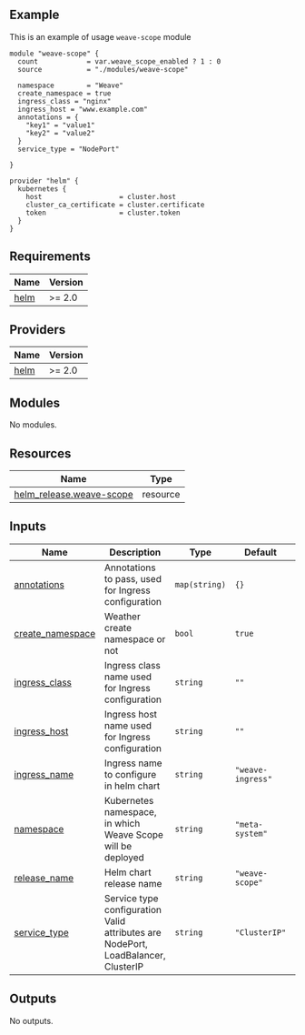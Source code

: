 ## Example
This is an example of usage `weave-scope` module


```
module "weave-scope" {
  count            = var.weave_scope_enabled ? 1 : 0
  source           = "./modules/weave-scope"

  namespace        = "Weave"
  create_namespace = true
  ingress_class = "nginx"
  ingress_host = "www.example.com"
  annotations = {
    "key1" = "value1"
    "key2" = "value2"
  }
  service_type = "NodePort"

}

provider "helm" {
  kubernetes {
    host                   = cluster.host
    cluster_ca_certificate = cluster.certificate
    token                  = cluster.token
  }
}
```



<!-- BEGINNING OF PRE-COMMIT-TERRAFORM DOCS HOOK -->
## Requirements

| Name | Version |
|------|---------|
| <a name="requirement_helm"></a> [helm](#requirement\_helm) | >= 2.0 |

## Providers

| Name | Version |
|------|---------|
| <a name="provider_helm"></a> [helm](#provider\_helm) | >= 2.0 |

## Modules

No modules.

## Resources

| Name | Type |
|------|------|
| [helm_release.weave-scope](https://registry.terraform.io/providers/hashicorp/helm/latest/docs/resources/release) | resource |

## Inputs

| Name | Description | Type | Default | Required |
|------|-------------|------|---------|:--------:|
| <a name="input_annotations"></a> [annotations](#input\_annotations) | Annotations to pass, used for Ingress configuration | `map(string)` | `{}` | no |
| <a name="input_create_namespace"></a> [create\_namespace](#input\_create\_namespace) | Weather create namespace or not | `bool` | `true` | no |
| <a name="input_ingress_class"></a> [ingress\_class](#input\_ingress\_class) | Ingress class name used for Ingress configuration | `string` | `""` | no |
| <a name="input_ingress_host"></a> [ingress\_host](#input\_ingress\_host) | Ingress host name used for Ingress configuration | `string` | `""` | no |
| <a name="input_ingress_name"></a> [ingress\_name](#input\_ingress\_name) | Ingress name to configure in helm chart | `string` | `"weave-ingress"` | no |
| <a name="input_namespace"></a> [namespace](#input\_namespace) | Kubernetes namespace, in which Weave Scope will be deployed | `string` | `"meta-system"` | no |
| <a name="input_release_name"></a> [release\_name](#input\_release\_name) | Helm chart release name | `string` | `"weave-scope"` | no |
| <a name="input_service_type"></a> [service\_type](#input\_service\_type) | Service type configuration Valid attributes are NodePort, LoadBalancer, ClusterIP | `string` | `"ClusterIP"` | no |

## Outputs

No outputs.
<!-- END OF PRE-COMMIT-TERRAFORM DOCS HOOK -->
